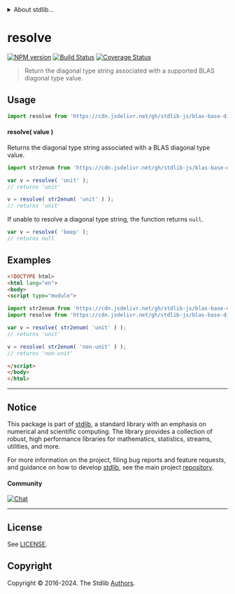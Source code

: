 <!--

@license Apache-2.0

Copyright (c) 2024 The Stdlib Authors.

Licensed under the Apache License, Version 2.0 (the "License");
you may not use this file except in compliance with the License.
You may obtain a copy of the License at

   http://www.apache.org/licenses/LICENSE-2.0

Unless required by applicable law or agreed to in writing, software
distributed under the License is distributed on an "AS IS" BASIS,
WITHOUT WARRANTIES OR CONDITIONS OF ANY KIND, either express or implied.
See the License for the specific language governing permissions and
limitations under the License.

-->


<details>
  <summary>
    About stdlib...
  </summary>
  <p>We believe in a future in which the web is a preferred environment for numerical computation. To help realize this future, we've built stdlib. stdlib is a standard library, with an emphasis on numerical and scientific computation, written in JavaScript (and C) for execution in browsers and in Node.js.</p>
  <p>The library is fully decomposable, being architected in such a way that you can swap out and mix and match APIs and functionality to cater to your exact preferences and use cases.</p>
  <p>When you use stdlib, you can be absolutely certain that you are using the most thorough, rigorous, well-written, studied, documented, tested, measured, and high-quality code out there.</p>
  <p>To join us in bringing numerical computing to the web, get started by checking us out on <a href="https://github.com/stdlib-js/stdlib">GitHub</a>, and please consider <a href="https://opencollective.com/stdlib">financially supporting stdlib</a>. We greatly appreciate your continued support!</p>
</details>

# resolve

[![NPM version][npm-image]][npm-url] [![Build Status][test-image]][test-url] [![Coverage Status][coverage-image]][coverage-url] <!-- [![dependencies][dependencies-image]][dependencies-url] -->

> Return the diagonal type string associated with a supported BLAS diagonal type value.

<!-- Section to include introductory text. Make sure to keep an empty line after the intro `section` element and another before the `/section` close. -->

<section class="intro">

</section>

<!-- /.intro -->

<!-- Package usage documentation. -->



<section class="usage">

## Usage

```javascript
import resolve from 'https://cdn.jsdelivr.net/gh/stdlib-js/blas-base-diagonal-type-resolve-str@v0.1.0-esm/index.mjs';
```

#### resolve( value )

Returns the diagonal type string associated with a BLAS diagonal type value.

```javascript
import str2enum from 'https://cdn.jsdelivr.net/gh/stdlib-js/blas-base-diagonal-type-str2enum@esm/index.mjs';

var v = resolve( 'unit' );
// returns 'unit'

v = resolve( str2enum( 'unit' ) );
// returns 'unit'
```

If unable to resolve a diagonal type string, the function returns `null`.

```javascript
var v = resolve( 'beep' );
// returns null
```

</section>

<!-- /.usage -->

<!-- Package usage notes. Make sure to keep an empty line after the `section` element and another before the `/section` close. -->

<section class="notes">

</section>

<!-- /.notes -->

<!-- Package usage examples. -->

<section class="examples">

## Examples

<!-- eslint no-undef: "error" -->

```html
<!DOCTYPE html>
<html lang="en">
<body>
<script type="module">

import str2enum from 'https://cdn.jsdelivr.net/gh/stdlib-js/blas-base-diagonal-type-str2enum@esm/index.mjs';
import resolve from 'https://cdn.jsdelivr.net/gh/stdlib-js/blas-base-diagonal-type-resolve-str@v0.1.0-esm/index.mjs';

var v = resolve( str2enum( 'unit' ) );
// returns 'unit'

v = resolve( str2enum( 'non-unit' ) );
// returns 'non-unit'

</script>
</body>
</html>
```

</section>

<!-- /.examples -->

<!-- Section to include cited references. If references are included, add a horizontal rule *before* the section. Make sure to keep an empty line after the `section` element and another before the `/section` close. -->

<section class="references">

</section>

<!-- /.references -->

<!-- Section for related `stdlib` packages. Do not manually edit this section, as it is automatically populated. -->

<section class="related">

</section>

<!-- /.related -->

<!-- Section for all links. Make sure to keep an empty line after the `section` element and another before the `/section` close. -->


<section class="main-repo" >

* * *

## Notice

This package is part of [stdlib][stdlib], a standard library with an emphasis on numerical and scientific computing. The library provides a collection of robust, high performance libraries for mathematics, statistics, streams, utilities, and more.

For more information on the project, filing bug reports and feature requests, and guidance on how to develop [stdlib][stdlib], see the main project [repository][stdlib].

#### Community

[![Chat][chat-image]][chat-url]

---

## License

See [LICENSE][stdlib-license].


## Copyright

Copyright &copy; 2016-2024. The Stdlib [Authors][stdlib-authors].

</section>

<!-- /.stdlib -->

<!-- Section for all links. Make sure to keep an empty line after the `section` element and another before the `/section` close. -->

<section class="links">

[npm-image]: http://img.shields.io/npm/v/@stdlib/blas-base-diagonal-type-resolve-str.svg
[npm-url]: https://npmjs.org/package/@stdlib/blas-base-diagonal-type-resolve-str

[test-image]: https://github.com/stdlib-js/blas-base-diagonal-type-resolve-str/actions/workflows/test.yml/badge.svg?branch=v0.1.0
[test-url]: https://github.com/stdlib-js/blas-base-diagonal-type-resolve-str/actions/workflows/test.yml?query=branch:v0.1.0

[coverage-image]: https://img.shields.io/codecov/c/github/stdlib-js/blas-base-diagonal-type-resolve-str/main.svg
[coverage-url]: https://codecov.io/github/stdlib-js/blas-base-diagonal-type-resolve-str?branch=main

<!--

[dependencies-image]: https://img.shields.io/david/stdlib-js/blas-base-diagonal-type-resolve-str.svg
[dependencies-url]: https://david-dm.org/stdlib-js/blas-base-diagonal-type-resolve-str/main

-->

[chat-image]: https://img.shields.io/gitter/room/stdlib-js/stdlib.svg
[chat-url]: https://app.gitter.im/#/room/#stdlib-js_stdlib:gitter.im

[stdlib]: https://github.com/stdlib-js/stdlib

[stdlib-authors]: https://github.com/stdlib-js/stdlib/graphs/contributors

[umd]: https://github.com/umdjs/umd
[es-module]: https://developer.mozilla.org/en-US/docs/Web/JavaScript/Guide/Modules

[deno-url]: https://github.com/stdlib-js/blas-base-diagonal-type-resolve-str/tree/deno
[deno-readme]: https://github.com/stdlib-js/blas-base-diagonal-type-resolve-str/blob/deno/README.md
[umd-url]: https://github.com/stdlib-js/blas-base-diagonal-type-resolve-str/tree/umd
[umd-readme]: https://github.com/stdlib-js/blas-base-diagonal-type-resolve-str/blob/umd/README.md
[esm-url]: https://github.com/stdlib-js/blas-base-diagonal-type-resolve-str/tree/esm
[esm-readme]: https://github.com/stdlib-js/blas-base-diagonal-type-resolve-str/blob/esm/README.md
[branches-url]: https://github.com/stdlib-js/blas-base-diagonal-type-resolve-str/blob/main/branches.md

[stdlib-license]: https://raw.githubusercontent.com/stdlib-js/blas-base-diagonal-type-resolve-str/main/LICENSE

</section>

<!-- /.links -->
